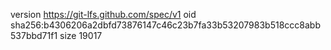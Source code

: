 version https://git-lfs.github.com/spec/v1
oid sha256:b4306206a2dbfd73876147c46c23b7fa33b53207983b518ccc8abb537bbd71f1
size 19017
